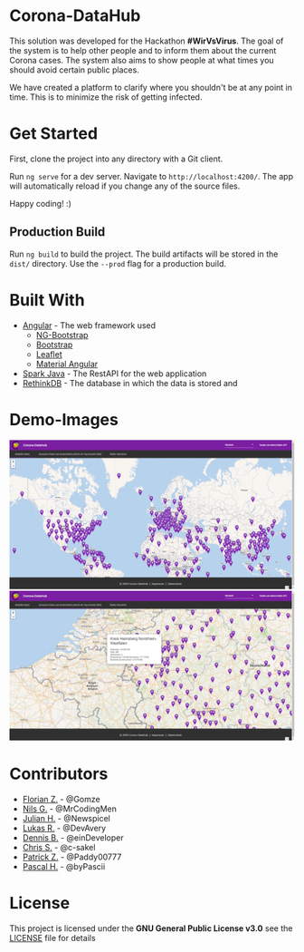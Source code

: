 # Corona-DataHub  
This solution was developed for the Hackathon **#WirVsVirus**. The goal of the system is to help other people and to inform them about the current Corona cases. The system also aims to show people at what times you should avoid certain public places.  

We have created a platform to clarify where you shouldn't be at any point in time. This is to minimize the risk of getting infected.

# Get Started   
First, clone the project into any directory with a Git client.

Run `ng serve` for a dev server. Navigate to `http://localhost:4200/`. The app will automatically reload if you change any of the source files.

Happy coding! :)

## Production Build
Run `ng build` to build the project. The build artifacts will be stored in the `dist/` directory. Use the `--prod` flag for a production build.

# Built With 
-  [Angular](https://angular.io/docs) - The web framework used  
	 - [NG-Bootstrap](https://ng-bootstrap.github.io/#/home)
	 - [Bootstrap](https://getbootstrap.com/)  
	 - [Leaflet](https://leafletjs.com/reference-1.6.0.html)
	 - [Material Angular](https://material.angular.io/guide/theming)
-  [Spark Java](http://sparkjava.com/documentation) - The RestAPI for the web application  
-  [RethinkDB](https://rethinkdb.com/docs) - The database in which the data is stored and 

# Demo-Images
![alt Live-Map](images/live-map.png)
![alt Details](images/details.png)

  
# Contributors  
 - [Florian Z.](https://github.com/Gomze) - @Gomze  
 - [Nils G.](https://github.com/MrCodingMen) - @MrCodingMen  
 - [Julian H.](https://github.com/Newspicel) - @Newspicel  
 - [Lukas R.](https://github.com/DevAvery) - @DevAvery  
 - [Dennis B.](https://github.com/einDeveloper) - @einDeveloper  
 - [Chris S.](https://github.com/c-sakel) - @c-sakel  
 - [Patrick Z.](https://github.com/Paddy00777) - @Paddy00777  
 - [Pascal H.](https://github.com/byPascii) - @byPascii  
  
# License  
This project is licensed under the **GNU General Public License v3.0** see the [LICENSE](https://github.com/CoronaDataHub/Frontend/blob/master/LICENSE) file for details
